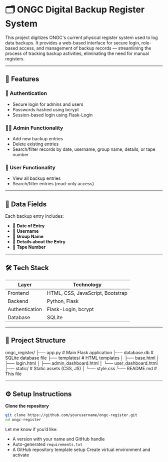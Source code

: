 # 🗂️ ONGC Digital Backup Register System

This project digitizes ONGC's current physical register system used to log data backups. It provides a web-based interface for secure login, role-based access, and management of backup records — streamlining the process of tracking backup activities, eliminating the need for manual registers.

---

## 🚀 Features

### 👤 Authentication
- Secure login for admins and users
- Passwords hashed using bcrypt
- Session-based login using Flask-Login

### 🧑‍💼 Admin Functionality
- Add new backup entries
- Delete existing entries
- Search/filter records by date, username, group name, details, or tape number

### 👥 User Functionality
- View all backup entries
- Search/filter entries (read-only access)

---

## 🧾 Data Fields

Each backup entry includes:

- 📅 **Date of Entry**
- 🙍 **Username**
- 🏢 **Group Name**
- 📝 **Details about the Entry**
- 💽 **Tape Number**

---

## 🛠️ Tech Stack

| Layer        | Technology         |
|--------------|--------------------|
| Frontend     | HTML, CSS, JavaScript, Bootstrap |
| Backend      | Python, Flask       |
| Authentication | Flask-Login, bcrypt |
| Database     | SQLite             |

---

## 📁 Project Structure
ongc_register/
├── app.py # Main Flask application
├── database.db # SQLite database file
├── templates/ # HTML templates
│ ├── base.html
│ ├── login.html
│ ├── admin_dashboard.html
│ └── user_dashboard.html
├── static/ # Static assets (CSS, JS)
│ └── style.css
└── README.md # This file

---

## ⚙️ Setup Instructions
**Clone the repository**
   ```bash
   git clone https://github.com/yourusername/ongc-register.git
   cd ongc-register
```
Let me know if you’d like:
- A version with your name and GitHub handle
- Auto-generated `requirements.txt`
- A GitHub repository template setup
Create virtual environment and activate






